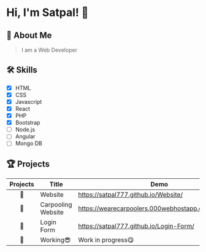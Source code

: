 
# Hi, I'm Satpal! 👋

  
## 🚀 About Me
> I am a Web Developer

  
## 🛠 Skills
- [x] HTML
- [x] CSS
- [x] Javascript
- [x] React
- [x] PHP
- [x] Bootstrap
- [ ] Node.js
- [ ] Angular
- [ ] Mongo DB

## 🏆 Projects
| Projects |  Title |  Demo  |
| :----:  | ----  | ----  |
| 🥇  | Website | https://satpal777.github.io/Website/  |
| 🥈 | Carpooling Website | https://wearecarpoolers.000webhostapp.com/login.php  |
| 🥉  | Login Form | https://satpal777.github.io/Login-Form/ |
| 🏅  | Working😎 | Work in progress😋  |
 
